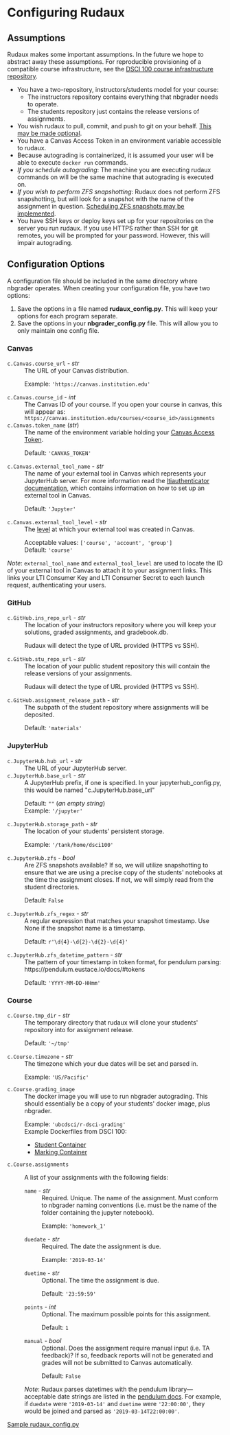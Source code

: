 # Configuring Rudaux

## Assumptions

Rudaux makes some important assumptions. In the future we hope to abstract away these assumptions. For reproducible provisioning of a compatible course infrastructure, see the [DSCI 100 course infrastructure repository](https://github.ubc.ca/UBC-DSCI/dsc100-infra).

<ul>
  <li>
    You have a two-repository, instructors/students model for your course:
    <ul>
      <li>The instructors repository contains everything that nbgrader needs to operate.</li>
      <li>The students repository just contains the release versions of assignments.</li>
    </ul>
  </li>
  <li>
    You wish rudaux to pull, commit, and push to git on your behalf.
    <a href='https://github.com/samhinshaw/rudaux/issues/4'>This may be made optional</a>.
  </li>
  <li>You have a Canvas Access Token in an environment variable accessible to rudaux.</li>
  <li>Because autograding is containerized, it is assumed your user will be able to execute <code>docker run</code> commands. </li>
  <li><em>If you schedule autograding</em>: The machine you are executing rudaux commands on will be the same machine that autograding is executed on.</li>
  <li><em>If you wish to perform ZFS snapshotting</em>: Rudaux does not perform ZFS snapshotting, but will look for a snapshot with the name of the assignment in question. <a href='https://github.com/samhinshaw/rudaux/issues/2'>Scheduling ZFS snapshots may be implemented</a>.</li>
  <li>You have SSH keys or deploy keys set up for your repositories on the server you run rudaux. If you use HTTPS rather than SSH for git remotes, you will be prompted for your password. However, this will impair autograding.</li>
</ul>

## Configuration Options

A configuration file should be included in the same directory where nbgrader operates. When creating your configuration file, you have two options:

1. Save the options in a file named **rudaux_config.py**. This will keep your options for each program separate.
2. Save the options in your **nbgrader_config.py** file. This will allow you to only maintain one config file.

### Canvas

<dl>
  <dt><code>c.Canvas.course_url</code> - <em>str</em></dt>
  <dd>
    The URL of your Canvas distribution.
    <p class='extra-dl-info'>
      Example: <code>'https://canvas.institution.edu'</code>
    </p>
  </dd>
  <dt><code>c.Canvas.course_id</code> - <em>int</em></dt>
  <dd>
    The Canvas ID of your course. If you open your course in canvas, this will appear as: <code>https://canvas.institution.edu/courses/&lt;course_id&gt;/assignments</code>
  </dd>
  <dt><code>c.Canvas.token_name</code> (<em>str</em>)</dt>
  <dd>
    The name of the environment variable holding your <a href='https://canvas.instructure.com/doc/api/file.oauth.html#manual-token-generation'>Canvas Access Token</a>.
    <p class='extra-dl-info'>
      Default: <code>'CANVAS_TOKEN'</code>
    </p>
  </dd>
  <dt><code>c.Canvas.external_tool_name</code> - <em>str</em></dt>
  <dd>
    The name of your external tool in Canvas which represents your JupyterHub server. For more information read the
    <a href='https://github.com/jupyterhub/ltiauthenticator#canvas'>ltiauthenticator documentation</a>, which contains information on how to set up an external tool in Canvas.
    <p class='extra-dl-info'>
      Default: <code>'Jupyter'</code>
    </p>
  </dt>
  <dt><code>c.Canvas.external_tool_level</code> - <em>str</em></dt>
  <dd>
    The
    <a href='https://canvas.instructure.com/doc/api/file.tools_intro.html'>level</a>
    at which your external tool was created in Canvas.
    <p class='extra-dl-info'>
      Acceptable values: <code>['course', 'account', 'group']</code>
      <br>
      Default: <code>'course'</code>
    </p>
  </dd>
</dl>

_Note_: `external_tool_name` and `external_tool_level` are used to locate the ID of your external tool in Canvas to attach it to your assignment links. This links your LTI Consumer Key and LTI Consumer Secret to each launch request, authenticating your users.

### GitHub

<dl>
  <dt><code>c.GitHub.ins_repo_url</code> - <em>str</em></dt>
  <dd>
    The location of your instructors repository where you will keep your solutions, graded assignments, and gradebook.db.
    <p class='extra-dl-info'>
      Rudaux will detect the type of URL provided (HTTPS vs SSH).
    </p>
  </dd>
  <dt><code>c.GitHub.stu_repo_url</code> - <em>str</em></dt>
  <dd>
    The location of your public student repository this will contain the release versions of your assignments.
    <p class='extra-dl-info'>
      Rudaux will detect the type of URL provided (HTTPS vs SSH).
    </p>
  </dd>
  <dt>
    <code>c.GitHub.assignment_release_path</code> - <em>str</em>
  </dt>
  <dd>
    The subpath of the student repository where assignments will be deposited.
    <p class='extra-dl-info'>
      Default: <code>'materials'</code>
    </p>
  </dd>
</dl>

### JupyterHub

<dl>
  <dt><code>c.JupyterHub.hub_url</code> - <em>str</em></dt>
  <dd>The URL of your JupyterHub server.</dd>
  <dt><code>c.JupyterHub.base_url</code> - <em>str</em></dt>
  <dd>
    A JupyterHub prefix, if one is specified. In your jupyterhub_config.py, this would be named "c.JupyterHub.base_url"
    <p class='extra-dl-info'>
      Default: <code>""</code> (<em>an empty string</em>)
      <br>
      Example: <code>'/jupyter'</code>
    </p>
  </dd>
  <dt><code>c.JupyterHub.storage_path</code> - <em>str</em></dt>
  <dd>
    The location of your students' persistent storage.
    <p class='extra-dl-info'>
      Example: <code>'/tank/home/dsci100'</code>
    </p>
  </dd>
  <dt><code>c.JupyterHub.zfs</code> - <em>bool</em></dt>
  <dd>
    Are ZFS snapshots available? If so, we will utilize snapshotting to ensure that we are using a precise copy of the students' notebooks at the time the assignment closes. If not, we will simply read from the student directories.
    <p class='extra-dl-info'>
      Default: <code>False</code>
    </p>
  </dd>
  <dt><code>c.JupyterHub.zfs_regex</code> - <em>str</em></dt>
  <dd>
    A regular expression that matches your snapshot timestamp. Use None if the snapshot name is a timestamp.
    <p class='extra-dl-info'>
      Default: <code>r'\d{4}-\d{2}-\d{2}-\d{4}'</code>
    </p>
  </dd>
  <dt><code>c.JupyterHub.zfs_datetime_pattern</code> - <em>str</em></dt>
  <dd>
    The pattern of your timestamp in token format, for pendulum parsing: https://pendulum.eustace.io/docs/#tokens
    <p class='extra-dl-info'>
      Default: <code>'YYYY-MM-DD-HHmm'</code>
    </p>
  </dd>
</dl>

### Course

<dl>
  <dt><code>c.Course.tmp_dir</code> - <em>str</em></dt>
  <dd>
    The temporary directory that rudaux will clone your students' repository into for assignment release.
    <p class="extra-dl-info">
      Default: <code>'~/tmp'</code>
    </p>
  </dd>
  <dt><code>c.Course.timezone</code> - <em>str</em></dt>
  <dd>
    The timezone which your due dates will be set and parsed in. 
    <p class="extra-dl-info">
      Example: <code>'US/Pacific'</code>
    </p>
  </dd>
  <dt><code>c.Course.grading_image</code></dt>
  <dd>
    The docker image you will use to run nbgrader autograding. This should essentially be a copy of your students' docker image, plus nbgrader. 
    <p class="extra-dl-info">
      Example: <code>'ubcdsci/r-dsci-grading'</code>
      <br>
      Example Dockerfiles from DSCI 100:
      <ul>
        <li>
          <a href='https://github.com/UBC-DSCI/docker-stacks/blob/master/r-dsci-100/Dockerfile'>Student Container</a>
        </li>
        <li>
          <a href='https://github.com/UBC-DSCI/docker-stacks/blob/master/r-dsci-grading/Dockerfile'>Marking Container</a>
        </li>
      </ul>
    </p>
  </dd>
  <dt><code>c.Course.assignments</code></dt>
  <dd>
    <p>A list of your assignments with the following fields:</p>
    <dl>
      <dt><code>name</code> - <em>str</em></dt>
      <dd>
        Required. Unique. The name of the assignment. Must conform to nbgrader naming conventions (i.e. must be the name of the folder containing the jupyter notebook).
        <p class="extra-dl-info">
          Example: <code>'homework_1'</code>
        </p>
      </dd>
      <dt><code>duedate</code> - <em>str</em></dt>
      <dd>
        Required. The date the assignment is due.
        <p class="extra-dl-info">
          Example: <code>'2019-03-14'</code>
        </p>
      </dd>
      <dt><code>duetime</code> - <em>str</em></dt>
      <dd>
        Optional. The time the assignment is due.
        <p class="extra-dl-info">
          Default: <code>'23:59:59'</code>
        </p>
      </dd>
      <dt><code>points</code> - <em>int</em></dt>
      <dd>
        Optional. The maximum possible points for this assignment.
        <p class="extra-dl-info">
          Default: <code>1</code>
        </p>
      </dd>
      <dt><code>manual</code> - <em>bool</em></dt>
      <dd>
        Optional. Does the assignment require manual input (i.e. TA feedback)? If so, feedback reports will not be generated and grades will not be submitted to Canvas automatically.
        <p class="extra-dl-info">
          Default: <code>False</code>
        </p>
      </dd>
    </dl>
    <p><em>Note</em>: Rudaux parses datetimes with the pendulum library&mdash;acceptable date strings are listed in the <a href='https://pendulum.eustace.io/docs/#parsing'>pendulum docs</a>. For example, if <code>duedate</code> were <code>'2019-03-14'</code> and <code>duetime</code> were <code>'22:00:00'</code>, they would be joined and parsed as <code>'2019-03-14T22:00:00'</code>.</p>
  </dd>
</dl>

[Sample rudaux_config.py](../examples/objects#sample-rudaux_configpy)
